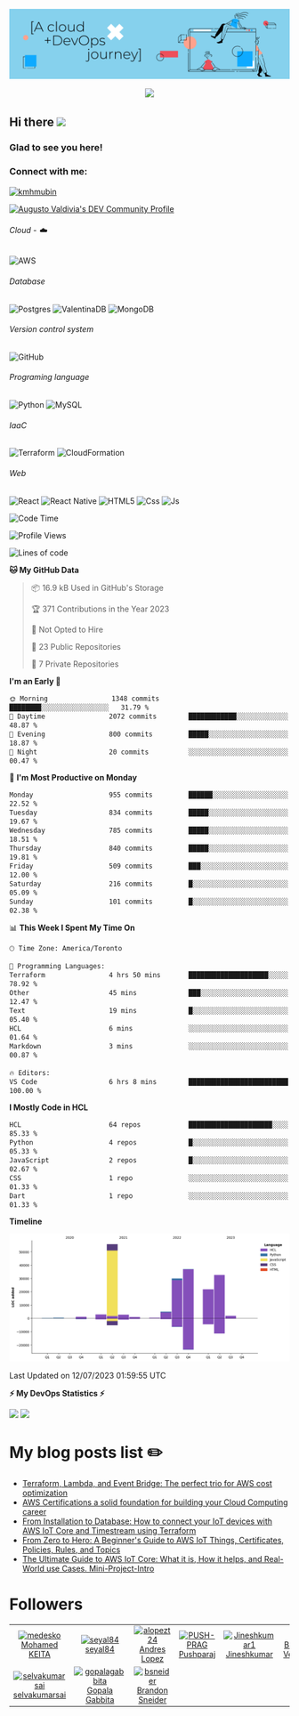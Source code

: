 ![Banner](https://github.com/ValAug/ValAug/blob/master/cover.png)

<!-- retro visitor counter -->
<p align="center"> 
  <img src="https://profile-counter.glitch.me/{ValAug}/count.svg" />
</p>



<!-- welcome message -->
<h2>Hi there <img src="https://media.giphy.com/media/hvRJCLFzcasrR4ia7z/giphy.gif" width="25px"></h2>

<h3>Glad to see you here!</h3>


<!-- Connect with me -->
<h3 align="left">Connect with me:</h3>
<p align="left">
<a href="https://www.linkedin.com/in/augustovaldivia/" target="blank"><img align="center" src="https://github.com/kmhmubin/kmhmubin/blob/master/assets/linkedin.svg" alt="kmhmubin" height="30" width="30" /></a>
</p>

<a href="https://dev.to/valaug">
  <img src="https://d2fltix0v2e0sb.cloudfront.net/dev-badge.svg" alt="Augusto Valdivia's DEV Community Profile" height="30" width="30">
</a>


###### Cloud - :cloud:

![AWS](https://img.shields.io/badge/AWS-%23FF9900.svg?style=for-the-badge&logo=amazon-aws&logoColor=white)


###### Database

![Postgres](https://img.shields.io/badge/postgres-%23316192.svg?style=for-the-badge&logo=postgresql&logoColor=white)
![ValentinaDB](https://img.shields.io/badge/-ValentinaDB-000000?style=flat&logo=ValentinaDB&logoColor=336791)
![MongoDB](https://img.shields.io/badge/MongoDB-%234ea94b.svg?style=for-the-badge&logo=mongodb&logoColor=white)


###### Version control system

![GitHub](https://img.shields.io/badge/github-%23121011.svg?style=for-the-badge&logo=github&logoColor=white)

###### Programing language
![Python](https://img.shields.io/badge/python-3670A0?style=for-the-badge&logo=python&logoColor=ffdd54)
![MySQL](https://img.shields.io/badge/mysql-%2300f.svg?style=for-the-badge&logo=mysql&logoColor=white)


###### IaaC
![Terraform](https://img.shields.io/badge/terraform-%235835CC.svg?style=for-the-badge&logo=terraform&logoColor=white)
![CloudFormation](https://img.shields.io/badge/-CloudFormation-000000?style=flat&logo=Color=FF9900)

###### Web
![React](https://img.shields.io/badge/react-%2320232a.svg?style=for-the-badge&logo=react&logoColor=%2361DAFB)
![React Native](https://img.shields.io/badge/react_native-%2320232a.svg?style=for-the-badge&logo=react&logoColor=%2361DAFB)
![HTML5](https://img.shields.io/badge/html5-%23E34F26.svg?style=for-the-badge&logo=html5&logoColor=white)
![Css](https://img.shields.io/badge/-Css-000000?style=flat&logo=Css)
![Js](https://img.shields.io/badge/-Js-000000?style=flat&logo=Js)

<!--START_SECTION:waka-->
![Code Time](http://img.shields.io/badge/Code%20Time-770%20hrs%2051%20mins-blue)

![Profile Views](http://img.shields.io/badge/Profile%20Views-0-blue)

![Lines of code](https://img.shields.io/badge/From%20Hello%20World%20I%27ve%20Written-192.9%20thousand%20lines%20of%20code-blue)

**🐱 My GitHub Data** 

> 📦 16.9 kB Used in GitHub's Storage 
 > 
> 🏆 371 Contributions in the Year 2023
 > 
> 🚫 Not Opted to Hire
 > 
> 📜 23 Public Repositories 
 > 
> 🔑 7 Private Repositories 
 > 
**I'm an Early 🐤** 

```text
🌞 Morning                1348 commits        ████████░░░░░░░░░░░░░░░░░   31.79 % 
🌆 Daytime                2072 commits        ████████████░░░░░░░░░░░░░   48.87 % 
🌃 Evening                800 commits         █████░░░░░░░░░░░░░░░░░░░░   18.87 % 
🌙 Night                  20 commits          ░░░░░░░░░░░░░░░░░░░░░░░░░   00.47 % 
```
📅 **I'm Most Productive on Monday** 

```text
Monday                   955 commits         ██████░░░░░░░░░░░░░░░░░░░   22.52 % 
Tuesday                  834 commits         █████░░░░░░░░░░░░░░░░░░░░   19.67 % 
Wednesday                785 commits         █████░░░░░░░░░░░░░░░░░░░░   18.51 % 
Thursday                 840 commits         █████░░░░░░░░░░░░░░░░░░░░   19.81 % 
Friday                   509 commits         ███░░░░░░░░░░░░░░░░░░░░░░   12.00 % 
Saturday                 216 commits         █░░░░░░░░░░░░░░░░░░░░░░░░   05.09 % 
Sunday                   101 commits         █░░░░░░░░░░░░░░░░░░░░░░░░   02.38 % 
```


📊 **This Week I Spent My Time On** 

```text
🕑︎ Time Zone: America/Toronto

💬 Programming Languages: 
Terraform                4 hrs 50 mins       ████████████████████░░░░░   78.92 % 
Other                    45 mins             ███░░░░░░░░░░░░░░░░░░░░░░   12.47 % 
Text                     19 mins             █░░░░░░░░░░░░░░░░░░░░░░░░   05.40 % 
HCL                      6 mins              ░░░░░░░░░░░░░░░░░░░░░░░░░   01.64 % 
Markdown                 3 mins              ░░░░░░░░░░░░░░░░░░░░░░░░░   00.87 % 

🔥 Editors: 
VS Code                  6 hrs 8 mins        █████████████████████████   100.00 % 
```

**I Mostly Code in HCL** 

```text
HCL                      64 repos            █████████████████████░░░░   85.33 % 
Python                   4 repos             █░░░░░░░░░░░░░░░░░░░░░░░░   05.33 % 
JavaScript               2 repos             █░░░░░░░░░░░░░░░░░░░░░░░░   02.67 % 
CSS                      1 repo              ░░░░░░░░░░░░░░░░░░░░░░░░░   01.33 % 
Dart                     1 repo              ░░░░░░░░░░░░░░░░░░░░░░░░░   01.33 % 
```



**Timeline**

![Lines of Code chart](https://raw.githubusercontent.com/ValAug/ValAug/master/assets/bar_graph.png)


 Last Updated on 12/07/2023 01:59:55 UTC
<!--END_SECTION:waka-->

<!-- GitHub stats -->
<b>⚡ My DevOps Statistics ⚡</b>

<!-- GitHub Stats -->
<img height="180em" src="https://github-readme-stats.vercel.app/api?username=ValAug&show_icons=true&hide_border=true" />

<!-- Most Used Languages -->
<img height="180em" src="https://github-readme-stats.vercel.app/api/top-langs/?username=ValAug&exclude_repo=KNN-Image-Classification&show_icons=true&hide_border=true&layout=compact&langs_count=8"/>
</p>

# My blog posts list :pencil2:
<!-- BLOG-POST-LIST:START -->
- [Terraform, Lambda, and Event Bridge: The perfect trio for AWS cost optimization](https://dev.to/aws-builders/terraform-lambda-and-event-bridge-the-perfect-trio-for-aws-cost-optimization-4ig0)
- [AWS Certifications a solid foundation for building your Cloud Computing career](https://dev.to/aws-builders/aws-certifications-a-solid-foundation-for-building-your-cloud-computing-career-gga)
- [From Installation to Database: How to connect your IoT devices with AWS IoT Core and Timestream using Terraform](https://dev.to/aws-builders/from-installation-to-database-how-to-connect-your-iot-devices-with-aws-iot-core-and-timestream-using-terraform-bb9)
- [From Zero to Hero: A Beginner&#39;s Guide to AWS IoT Things, Certificates, Policies, Rules, and Topics](https://dev.to/aws-builders/from-zero-to-hero-a-beginners-guide-to-aws-iot-things-certificates-policies-rules-and-topics-5632)
- [The Ultimate Guide to AWS IoT Core: What it is, How it helps, and Real-World use Cases. Mini-Project-Intro](https://dev.to/aws-builders/the-ultimate-guide-to-aws-iot-core-what-it-is-how-it-helps-and-real-world-use-cases-mini-project-intro-3agn)
<!-- BLOG-POST-LIST:END -->

# Followers
<!--START_SECTION:top-followers-->
<table>
  <tr>
    <td align="center">
      <a href="https://github.com/medesko">
        <img src="https://avatars2.githubusercontent.com/u/1578048" width="100px;" alt="medesko"/>
      </a>
      <br />
      <a href="https://github.com/medesko">Mohamed KEITA</a>
    </td>
    <td align="center">
      <a href="https://github.com/seyal84">
        <img src="https://avatars2.githubusercontent.com/u/30797156" width="100px;" alt="seyal84"/>
      </a>
      <br />
      <a href="https://github.com/seyal84">seyal84</a>
    </td>
    <td align="center">
      <a href="https://github.com/alopezt24">
        <img src="https://avatars2.githubusercontent.com/u/11953522" width="100px;" alt="alopezt24"/>
      </a>
      <br />
      <a href="https://github.com/alopezt24">Andres Lopez</a>
    </td>
    <td align="center">
      <a href="https://github.com/PUSH-PRAG">
        <img src="https://avatars2.githubusercontent.com/u/25321116" width="100px;" alt="PUSH-PRAG"/>
      </a>
      <br />
      <a href="https://github.com/PUSH-PRAG">Pushparaj</a>
    </td>
    <td align="center">
      <a href="https://github.com/Jineshkumar1">
        <img src="https://avatars2.githubusercontent.com/u/85137150" width="100px;" alt="Jineshkumar1"/>
      </a>
      <br />
      <a href="https://github.com/Jineshkumar1">Jineshkumar</a>
    </td>
    <td align="center">
      <a href="https://github.com/xbalaji">
        <img src="https://avatars2.githubusercontent.com/u/15918363" width="100px;" alt="xbalaji"/>
      </a>
      <br />
      <a href="https://github.com/xbalaji">Balaji (xbalaji) Venkataraman</a>
    </td>
    <td align="center">
      <a href="https://github.com/techcontrib">
        <img src="https://avatars2.githubusercontent.com/u/54937605" width="100px;" alt="techcontrib"/>
      </a>
      <br />
      <a href="https://github.com/techcontrib">Nilesh Joshi</a>
    </td>
  </tr>
  <tr>
    <td align="center">
      <a href="https://github.com/selvakumarsai">
        <img src="https://avatars2.githubusercontent.com/u/88017125" width="100px;" alt="selvakumarsai"/>
      </a>
      <br />
      <a href="https://github.com/selvakumarsai">selvakumarsai</a>
    </td>
    <td align="center">
      <a href="https://github.com/gopalagabbita">
        <img src="https://avatars2.githubusercontent.com/u/107900800" width="100px;" alt="gopalagabbita"/>
      </a>
      <br />
      <a href="https://github.com/gopalagabbita">Gopala Gabbita</a>
    </td>
    <td align="center">
      <a href="https://github.com/bsneider">
        <img src="https://avatars2.githubusercontent.com/u/54788551" width="100px;" alt="bsneider"/>
      </a>
      <br />
      <a href="https://github.com/bsneider">Brandon Sneider</a>
    </td>
  </tr>
</table>
<!--END_SECTION:top-followers-->


<!--
**ValAug/ValAug** is a ✨ _special_ ✨ repository because its `README.md` (this file) appears on your GitHub profile.

Here are some ideas to get you started:

- 🔭 I’m currently working on ...
- 🌱 I’m currently learning ...
- 👯 I’m looking to collaborate on ...
- 🤔 I’m looking for help with ...
- 💬 Ask me about ...
- 📫 How to reach me: ...
- 😄 Pronouns: ...
- ⚡ Fun fact: ...
-->
